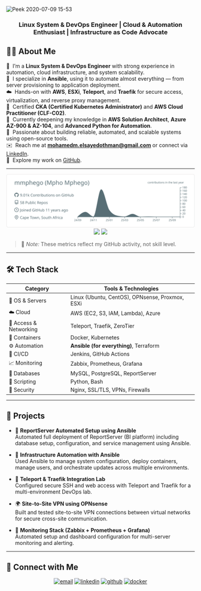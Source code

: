 ![Peek 2020-07-09 15-53](https://user-images.githubusercontent.com/7910856/87048834-84abea80-c1fc-11ea-9342-27b96a046ba4.gif)
<h3 align="center">Linux System & DevOps Engineer | Cloud & Automation Enthusiast | Infrastructure as Code Advocate</h3>

## 👨‍💻 About Me

💼 &nbsp;I’m a **Linux System & DevOps Engineer** with strong experience in automation, cloud infrastructure, and system scalability.\
🐧 &nbsp;I specialize in **Ansible**, using it to automate almost everything — from server provisioning to application deployment.\
☁️ &nbsp;Hands-on with **AWS**, **ESXi**, **Teleport**, and **Traefik** for secure access, virtualization, and reverse proxy management.\
🚀 &nbsp;Certified **CKA (Certified Kubernetes Administrator)** and **AWS Cloud Practitioner (CLF-C02)**.\
🌱 &nbsp;Currently deepening my knowledge in **AWS Solution Architect**, **Azure AZ-900 & AZ-104**, and **Advanced Python for Automation**.\
🧠 &nbsp;Passionate about building reliable, automated, and scalable systems using open-source tools.\
✉️ &nbsp;Reach me at **mohamedm.elsayedothman@gmail.com** or connect via [LinkedIn](https://www.linkedin.com/in/mohamed-el-sayed-othman/).\
📂 &nbsp;Explore my work on [GitHub](https://github.com/MohamedEl-Sayed28).

---

<p align="center">
  <img src="https://raw.githubusercontent.com/mmphego/mmphego/master/profile-summary-card-output/default/0-profile-details.svg" alt="github stats"/><br>
  <img src="https://raw.githubusercontent.com/mmphego/mmphego/master/profile-summary-card-output/default/1-repos-per-language.svg"/>
  <img src="https://raw.githubusercontent.com/mmphego/mmphego/master/profile-summary-card-output/default/2-most-commit-language.svg"/>
</p>

> 🧩 *Note:* These metrics reflect my GitHub activity, not skill level.

---

## 🛠️ Tech Stack

| Category | Tools & Technologies |
|-----------|----------------------|
| 🐧 OS & Servers | Linux (Ubuntu, CentOS), OPNsense, Proxmox, ESXi |
| ☁️ Cloud | AWS (EC2, S3, IAM, Lambda), Azure |
| 🧩 Access & Networking | Teleport, Traefik, ZeroTier |
| 🐳 Containers | Docker, Kubernetes |
| ⚙️ Automation | **Ansible (for everything)**, Terraform |
| 🧰 CI/CD | Jenkins, GitHub Actions |
| 📈 Monitoring | Zabbix, Prometheus, Grafana |
| 💾 Databases | MySQL, PostgreSQL, ReportServer |
| 🐍 Scripting | Python, Bash |
| 🔐 Security | Nginx, SSL/TLS, VPNs, Firewalls |

---

## 📘 Projects

- 🚀 **ReportServer Automated Setup using Ansible**  
  Automated full deployment of ReportServer (BI platform) including database setup, configuration, and service management using Ansible.

- 🧱 **Infrastructure Automation with Ansible**  
  Used Ansible to manage system configuration, deploy containers, manage users, and orchestrate updates across multiple environments.

- 🔐 **Teleport & Traefik Integration Lab**  
  Configured secure SSH and web access with Teleport and Traefik for a multi-environment DevOps lab.

- 🌍 **Site-to-Site VPN using OPNsense**  
  Built and tested site-to-site VPN connections between virtual networks for secure cross-site communication.

- 🧠 **Monitoring Stack (Zabbix + Prometheus + Grafana)**  
  Automated setup and dashboard configuration for multi-server monitoring and alerting.

---

## 🔗 Connect with Me

<p align="center">
  <a href="mailto:mohamedm.elsayedothman@gmail.com"><img src="https://img.icons8.com/color/32/000000/gmail.png" alt="email"/></a>
  <a href="https://www.linkedin.com/in/mohamed-el-sayed-othman/"><img src="https://img.icons8.com/color/32/000000/linkedin.png" alt="linkedin"/></a>
  <a href="https://github.com/MohamedEl-Sayed28"><img src="https://img.icons8.com/color/32/000000/github.png" alt="github"/></a>
  <a href="https://hub.docker.com/u/mohamedmahmoud"><img src="https://img.icons8.com/color/32/000000/docker.png" alt="docker"/></a>
</p>
